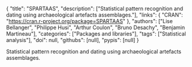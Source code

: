 {
  "title": "SPARTAAS",
  "description": ["Statistical pattern recognition and dating using archaeological artefacts assemblages."],
  "links": {
    "CRAN": "https://cran.r-project.org/package=SPARTAAS"
  },
  "authors": ["Lise Bellanger", "Philippe Husi", "Arthur Coulon", "Bruno Desachy", "Benjamin Martineau"],
  "categories": ["Packages and libraries"],
  "tags": ["Statistical analysis"],
  "doi": null,
  "githubs": [null],
  "pypis": [null]
}

<!-- Generated by csv2md.R – do not edit by hand -->

Statistical pattern recognition and dating using archaeological artefacts assemblages.